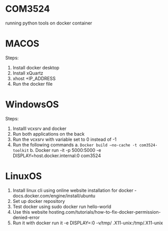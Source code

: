 # COM3524
running python tools on docker container

#  MACOS
Steps:
1. Install docker desktop 
2. Install xQuartz
3. xhost +IP_ADDRESS
4. Run the docker file 

# WindowsOS
Steps:
1. Installl vcxsrv and docker
2. Run both applications on the back
3. Run the vcxsrv with variable set to 0 instead of -1
4. Run the following commands
   a. ```Docker build —no-cache -t com3524-toolkit```
   b. Docker run -it -p 5000:5000 -e DISPLAY=host.docker.internal:0 com3524

# LinuxOS
1. Install linux cli using online website installation for docker - docs.docker.com/engine/install/ubuntu
2. Set up docker repository
3. Test docker using sudo docker run hello-world
4. Use this website hosting.com/tutorials/how-to-fix-docker-permission-denied-error
5. Run it with docker run it -e DISPLAY=:0 -v/tmp/ .X11-unix:/tmp/.X11-unix 




